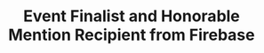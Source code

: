 ---
layout: award
title: "Event Finalist and Honorable Mention Recipient from Firebase"
description: "Awarded at SB Hacks IV."
project: 20180119_scavisionhunt.md
time: "Jan 2018"
---